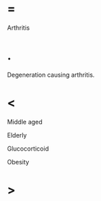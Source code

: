 # =

Arthritis

# .

Degeneration causing arthritis.

# <

Middle aged

Elderly

Glucocorticoid

Obesity

# >
